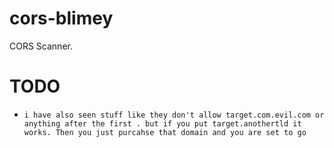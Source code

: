 # cors-blimey

CORS Scanner.

# TODO
* `i have also seen stuff like they don't allow target.com.evil.com or anything after the first . but if you put target.anothertld it works. Then you just purcahse that domain and you are set to go`
